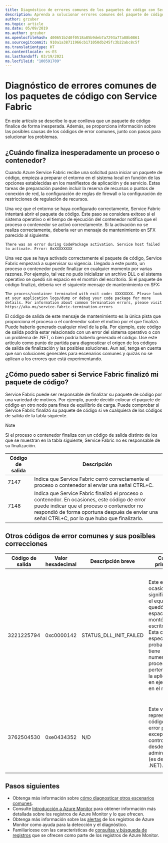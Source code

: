 ```yaml
---
title: Diagnóstico de errores comunes de los paquetes de código con Service Fabric
description: Aprenda a solucionar errores comunes del paquete de código con Azure Service Fabric
author: grzuber
ms.topic: article
ms.date: 05/09/2019
ms.author: grzuber
ms.openlocfilehash: 400651b240f0518a85b9deb7a7293a77a88b0861
ms.sourcegitcommit: 910a1a38711966cb171050db245fc3b22abc8c5f
ms.translationtype: HT
ms.contentlocale: es-ES
ms.lasthandoff: 03/19/2021
ms.locfileid: "100591709"
---
```

# <a name="diagnose-common-code-package-errors-by-using-service-fabric"></a>Diagnóstico de errores comunes de los paquetes de código con Service Fabric

En este artículo se describe lo que conlleva que un paquete de código finalice de forma inesperada. Además, se proporciona información sobre las posibles causas de los códigos de error comunes, junto con pasos para solucionar los problemas.

## <a name="when-does-a-process-or-container-terminate-unexpectedly"></a>¿Cuándo finaliza inesperadamente un proceso o contenedor?

Cuando Azure Service Fabric recibe una solicitud para iniciar un paquete de código, empieza a preparar el entorno en el sistema local en función de las opciones establecidas en los manifiestos de aplicación y de servicio. Estas tareas de preparación pueden incluir la reserva de recursos o puntos de conexión de red, la configuración de reglas de firewall o la configuración de restricciones de regulación de recursos. 

Una vez que el entorno se haya configurado correctamente, Service Fabric intentará abrir el paquete de código. Este paso se considera exitoso si el sistema operativo o el tiempo de ejecución del contenedor notifica que el proceso o contenedor se activó correctamente. Si la activación no se realiza correctamente, debería ver un mensaje de mantenimiento en SFX parecido al siguiente:

```
There was an error during CodePackage activation. Service host failed to activate. Error: 0xXXXXXXXX
```

Una vez que se haya activado correctamente el paquete de código, Service Fabric empezará a supervisar su vigencia. Llegado a este punto, un proceso o contenedor puede finalizar en cualquier momento por varias razones. Por ejemplo, tal vez no pudo inicializar un archivo DLL o el sistema operativo se quedó sin espacio en el montón del escritorio. Si el paquete de código finalizó, debería ver el siguiente mensaje de mantenimiento en SFX:

```
The process/container terminated with exit code: XXXXXXXX. Please look at your application logs/dump or debug your code package for more details. For information about common termination errors, please visit https://aka.ms/service-fabric-termination-errors
```

El código de salida de este mensaje de mantenimiento es la única pista que proporciona el proceso o el contenedor sobre el motivo por el que finalizó. Puede haberlo generado cualquier nivel de la pila. Por ejemplo, este código de salida podría estar relacionado con un error del sistema operativo o con un problema de .NET, o bien podría haberlo generado el código. Use este artículo como punto de partida para diagnosticar el origen de los códigos de salida de finalización y las posibles soluciones. Aun así, tenga en cuenta que son soluciones generales para escenarios comunes y quizás no se aplican a los errores que está experimentando.

## <a name="how-can-i-tell-if-service-fabric-terminated-my-code-package"></a>¿Cómo puedo saber si Service Fabric finalizó mi paquete de código?

Service Fabric puede ser responsable de finalizar su paquete de código por una variedad de motivos. Por ejemplo, puede decidir colocar el paquete de código en otro nodo para fines de equilibrio de carga. Puede comprobar si Service Fabric finalizó su paquete de código si ve cualquiera de los códigos de salida de la tabla siguiente.

>[!NOTE]
> Si el proceso o contenedor finaliza con un código de salida distinto de los que se muestran en la tabla siguiente, Service Fabric no es responsable de su finalización.

Código de salida | Descripción
--------- | -----------
7147 | Indica que Service Fabric cerró correctamente el proceso o contenedor al enviar una señal CTRL+C.
7148 | Indica que Service Fabric finalizó el proceso o contenedor. En ocasiones, este código de error puede indicar que el proceso o contenedor no respondió de forma oportuna después de enviar una señal CTRL+C, por lo que hubo que finalizarlo.


## <a name="other-common-error-codes-and-their-potential-fixes"></a>Otros códigos de error comunes y sus posibles correcciones

Código de salida | Valor hexadecimal | Descripción breve | Causa principal | Corrección posible
--------- | --------- | ----------------- | ---------- | -------------
3221225794 | 0xc0000142 | STATUS_DLL_INIT_FAILED | Este error en ocasiones significa que el equipo se quedó sin espacio en el montón del escritorio. Esta causa es especialmente probable si tiene numerosos procesos que pertenecen a la aplicación en ejecución en el nodo. | Si el programa no se creó para responder a las señales CTRL+C, puede habilitar el valor **EnableActivateNoWindow** en el manifiesto del clúster. Al habilitar esta configuración, el paquete de código se ejecutará sin una ventana de GUI y no recibirá las señales CTRL+C. Esta acción también reduce la cantidad de espacio en el montón del escritorio que consume cada proceso. Si el paquete de código tiene que recibir señales CTRL+C, puede aumentar el tamaño del montón del escritorio del nodo.
3762504530 | 0xe0434352 | N/D | Este valor representa el código de error para una excepción no controlada desde código administrado (es decir, .NET). | Este código de salida indica que la aplicación lanzó una excepción que todavía no se ha controlado y que finalizó el proceso. Como primer paso para determinar qué ha desencadenado este error, depure los registros y los archivos de volcado de la aplicación.

## <a name="next-steps"></a>Pasos siguientes

* Obtenga más información sobre [cómo diagnosticar otros escenarios comunes](service-fabric-diagnostics-common-scenarios.md).
* Consulte [Introducción a Azure Monitor](../azure-monitor/overview.md) para obtener información más detallada sobre los registros de Azure Monitor y lo que ofrecen.
* Obtenga más información sobre las [alertas](../azure-monitor/alerts/alerts-overview.md) de los registros de Azure Monitor como ayuda para la detección y el diagnóstico.
* Familiarícese con las características de [consultas y búsqueda de registros](../azure-monitor/logs/log-query-overview.md) que se ofrecen como parte de los registros de Azure Monitor.
